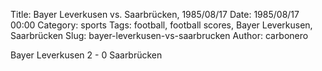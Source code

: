 Title: Bayer Leverkusen vs. Saarbrücken, 1985/08/17
Date: 1985/08/17 00:00
Category: sports
Tags: football, football scores, Bayer Leverkusen, Saarbrücken
Slug: bayer-leverkusen-vs-saarbrucken
Author: carbonero


Bayer Leverkusen 2 - 0 Saarbrücken
